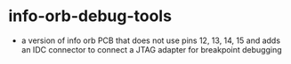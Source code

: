 # info-orb-debug-tools

- a version of info orb PCB that does not use pins 12, 13, 14, 15 and adds an IDC connector to connect a JTAG adapter for breakpoint debugging
